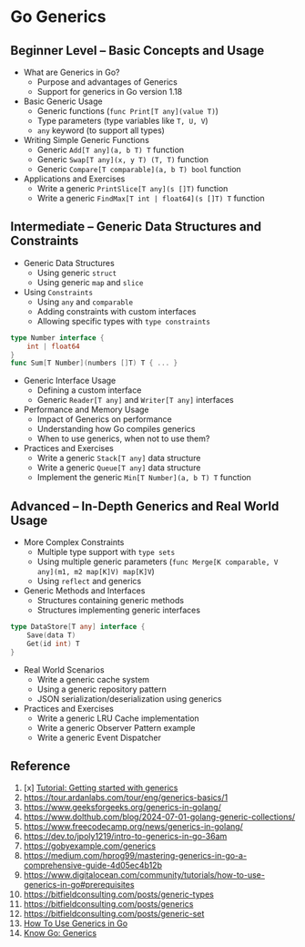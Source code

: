 # Go Generics

## Beginner Level – Basic Concepts and Usage

- What are Generics in Go?
  - Purpose and advantages of Generics
  - Support for generics in Go version 1.18
- Basic Generic Usage
  - Generic functions (`func Print[T any](value T)`)
  - Type parameters (type variables like `T, U, V`)
  - `any` keyword (to support all types)
- Writing Simple Generic Functions
  - Generic `Add[T any](a, b T) T` function
  - Generic `Swap[T any](x, y T) (T, T)` function
  - Generic `Compare[T comparable](a, b T) bool` function
- Applications and Exercises
  - Write a generic `PrintSlice[T any](s []T)` function
  - Write a generic `FindMax[T int | float64](s []T) T` function

## Intermediate – Generic Data Structures and Constraints

- Generic Data Structures
  - Using generic `struct`
  - Using generic `map` and `slice`
- Using `Constraints`
  - Using `any` and `comparable`
  - Adding constraints with custom interfaces
  - Allowing specific types with `type constraints`

```go
type Number interface {
    int | float64
}
func Sum[T Number](numbers []T) T { ... }
```

- Generic Interface Usage
  - Defining a custom interface
  - Generic `Reader[T any]` and `Writer[T any]` interfaces
- Performance and Memory Usage
  - Impact of Generics on performance
  - Understanding how Go compiles generics
  - When to use generics, when not to use them?
- Practices and Exercises
  - Write a generic `Stack[T any]` data structure
  - Write a generic `Queue[T any]` data structure
  - Implement the generic `Min[T Number](a, b T) T` function

## Advanced – In-Depth Generics and Real World Usage

- More Complex Constraints
  - Multiple type support with `type sets`
  - Using multiple generic parameters (`func Merge[K comparable, V any](m1, m2 map[K]V) map[K]V`)
  - Using `reflect` and generics
- Generic Methods and Interfaces
  - Structures containing generic methods
  - Structures implementing generic interfaces

```go
type DataStore[T any] interface {
    Save(data T)
    Get(id int) T
}
```

- Real World Scenarios
  - Write a generic cache system
  - Using a generic repository pattern
  - JSON serialization/deserialization using generics
- Practices and Exercises
  - Write a generic LRU Cache implementation
  - Write a generic Observer Pattern example
  - Write a generic Event Dispatcher

## Reference

1. [x] [Tutorial: Getting started with generics](https://go.dev/doc/tutorial/generics)
2. <https://tour.ardanlabs.com/tour/eng/generics-basics/1>
3. <https://www.geeksforgeeks.org/generics-in-golang/>
4. <https://www.dolthub.com/blog/2024-07-01-golang-generic-collections/>
5. <https://www.freecodecamp.org/news/generics-in-golang/>
6. <https://dev.to/jpoly1219/intro-to-generics-in-go-36am>
7. <https://gobyexample.com/generics>
8. <https://medium.com/hprog99/mastering-generics-in-go-a-comprehensive-guide-4d05ec4b12b>
9. <https://www.digitalocean.com/community/tutorials/how-to-use-generics-in-go#prerequisites>
10. <https://bitfieldconsulting.com/posts/generic-types>
11. <https://bitfieldconsulting.com/posts/generics>
12. <https://bitfieldconsulting.com/posts/generic-set>
13. [How To Use Generics in Go](https://www.digitalocean.com/community/tutorials/how-to-use-generics-in-go)
14. [Know Go: Generics](https://github.com/bitfield/kg-generics)
